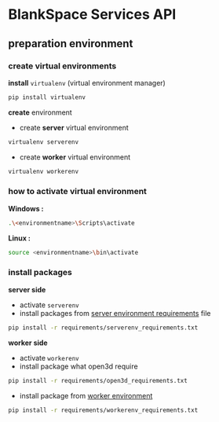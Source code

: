 # BlankSpace Services API
## preparation environment
### create virtual environments
**install** `virtualenv` (virtual environment manager)
```bash
pip install virtualenv
```
**create** environment
- create **server** virtual environment
```bash
virtualenv serverenv
```
- create **worker** virtual environment
```bash
virtualenv workerenv
```
### how to activate virtual environment
**Windows :**
```bash
.\<environmentname>\Scripts\activate
```
**Linux :**
```bash
source <environmentname>\bin\activate
```
### install packages
**server side**
- activate `serverenv`
- install packages from [server environment requirements](requirements/serverenv_requirements.txt) file
```bash
pip install -r requirements/serverenv_requirements.txt
```
**worker side**
- activate `workerenv`
- install package what open3d require
```bash
pip install -r requirements/open3d_requirements.txt
```
- install package from [worker environment](requirements/workerenv_requirements.txt)
```bash
pip install -r requirements/workerenv_requirements.txt
```